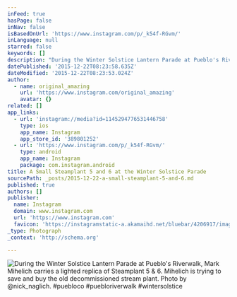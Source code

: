 ```yaml
---
inFeed: true
hasPage: false
inNav: false
isBasedOnUrl: 'https://www.instagram.com/p/_k54f-RGvm/'
inLanguage: null
starred: false
keywords: []
description: "During the Winter Solstice Lantern Parade at Pueblo's Riverwalk, Mark Mihelich carries a lighted replica of Steamplant 5 & 6. Mihelich is trying to save and buy the old decommissioned stream plant. Photo by @nick_naglich. #puebloco #puebloriverwalk #wintersolstice"
datePublished: '2015-12-22T08:23:58.635Z'
dateModified: '2015-12-22T08:23:53.024Z'
author:
  - name: original_amazing
    url: 'https://www.instagram.com/original_amazing'
    avatar: {}
related: []
app_links:
  - url: 'instagram://media?id=1145294776531446758'
    type: ios
    app_name: Instagram
    app_store_id: '389801252'
  - url: 'https://www.instagram.com/p/_k54f-RGvm/'
    type: android
    app_name: Instagram
    package: com.instagram.android
title: A Small Steamplant 5 and 6 at the Winter Solstice Parade
sourcePath: _posts/2015-12-22-a-small-steamplant-5-and-6.md
published: true
authors: []
publisher:
  name: Instagram
  domain: www.instagram.com
  url: 'https://www.instagram.com'
  favicon: 'https://instagramstatic-a.akamaihd.net/bluebar/4206917/images/ico/favicon.ico'
_type: Photograph
_context: 'http://schema.org'

---
```

![During the Winter Solstice Lantern Parade at Pueblo's Riverwalk, Mark Mihelich carries a lighted replica of Steamplant 5 & 6. Mihelich is trying to save and buy the old decommissioned stream plant. Photo by @nick_naglich. #puebloco #puebloriverwalk #wintersolstice](https://s3-us-west-2.amazonaws.com/the-grid-img/p/f18adc1583f89fe292b75705bdf0d1b09011eb4e.jpg)